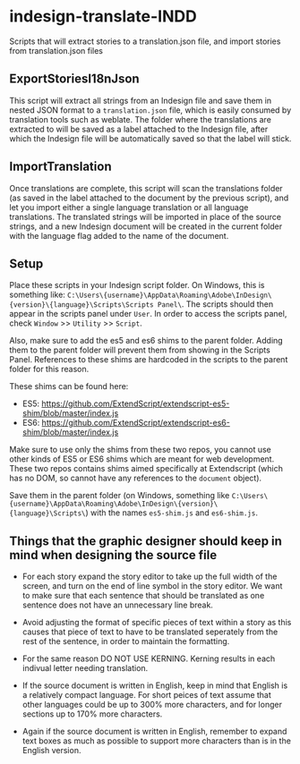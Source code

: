 # indesign-translate-INDD
Scripts that will extract stories to a translation.json file, and import stories from translation.json files

## ExportStoriesI18nJson
This script will extract all strings from an Indesign file and save them in nested JSON format to a `translation.json` file,
which is easily consumed by translation tools such as weblate.
The folder where the translations are extracted to will be saved as a label attached to the Indesign file,
after which the Indesign file will be automatically saved so that the label will stick.

## ImportTranslation
Once translations are complete, this script will scan the translations folder (as saved in the label attached to the document by the previous script),
and let you import either a single language translation or all language translations.
The translated strings will be imported in place of the source strings,
and a new Indesign document will be created in the current folder with the language flag added to the name of the document.

## Setup
Place these scripts in your Indesign script folder.
On Windows, this is something like: `C:\Users\{username}\AppData\Roaming\Adobe\InDesign\{version}\{language}\Scripts\Scripts Panel\`.
The scripts should then appear in the scripts panel under `User`.
In order to access the scripts panel, check `Window` >> `Utility` >> `Script`.

Also, make sure to add the es5 and es6 shims to the parent folder.
Adding them to the parent folder will prevent them from showing in the Scripts Panel.
References to these shims are hardcoded in the scripts to the parent folder for this reason.

These shims can be found here:
* ES5: https://github.com/ExtendScript/extendscript-es5-shim/blob/master/index.js
* ES6: https://github.com/ExtendScript/extendscript-es6-shim/blob/master/index.js

Make sure to use only the shims from these two repos, you cannot use other kinds of ES5 or ES6 shims which are meant for web development.
These two repos contains shims aimed specifically at Extendscript (which has no DOM, so cannot have any references to the `document` object).

Save them in the parent folder (on Windows, something like `C:\Users\{username}\AppData\Roaming\Adobe\InDesign\{version}\{language}\Scripts\`)
with the names `es5-shim.js` and `es6-shim.js`.

## Things that the graphic designer should keep in mind when designing the source file
* For each story expand the story editor to take up the full width of the screen, and turn on the end of line symbol in the story editor. We want to make sure that each sentence that should be translated as one sentence does not have an unnecessary line break.
* Avoid adjusting the format of specific pieces of text within a story as this causes that piece of text to have to be translated seperately from the rest of the sentence, in order to maintain the formatting.
* For the same reason DO NOT USE KERNING. Kerning results in each indivual letter needing translation.

* If the source document is written in English, keep in mind that English is a relatively compact language. For short peices of text assume that other languages could be up to 300% more characters, and for longer sections up to 170% more characters.
* Again if the source document is written in English, remember to expand text boxes as much as possible to support more characters than is in the English version.
